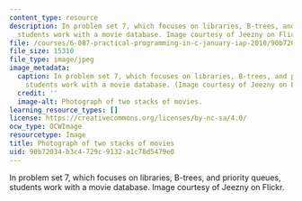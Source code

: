 ```yaml
---
content_type: resource
description: In problem set 7, which focuses on libraries, B-trees, and priority queues,
  students work with a movie database. Image courtesy of Jeezny on Flickr.
file: /courses/6-087-practical-programming-in-c-january-iap-2010/90b72034b3c4729c9132a1c78d5479e0_6-087iap10-th.jpg
file_size: 15310
file_type: image/jpeg
image_metadata:
  caption: In problem set 7, which focuses on libraries, B-trees, and priority queues,
    students work with a movie database. (Image courtesy of Jeezny on Flickr.)
  credit: ''
  image-alt: Photograph of two stacks of movies.
learning_resource_types: []
license: https://creativecommons.org/licenses/by-nc-sa/4.0/
ocw_type: OCWImage
resourcetype: Image
title: Photograph of two stacks of movies
uid: 90b72034-b3c4-729c-9132-a1c78d5479e0
---
```

In problem set 7, which focuses on libraries, B-trees, and priority queues, students work with a movie database. Image courtesy of Jeezny on Flickr.